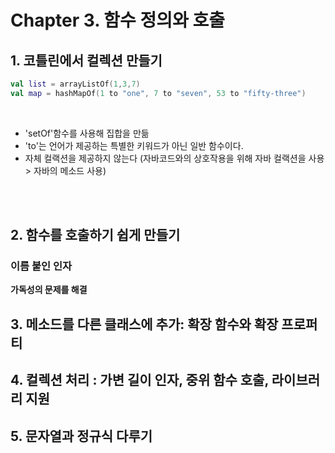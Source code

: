 # Chapter 3. 함수 정의와 호출<br>

## 1. 코틀린에서 컬렉션 만들기<br>

```kotlin
val list = arrayListOf(1,3,7)
val map = hashMapOf(1 to "one", 7 to "seven", 53 to "fifty-three")
```

<br>

- 'setOf'함수를 사용해 집합을 만듦
- 'to'는 언어가 제공하는 특별한 키워드가 아닌 일반 함수이다.
- 자체 컬랙션을 제공하지 않는다 (자바코드와의 상호작용을 위해 자바 컬랙션을 사용 > 자바의 메소드 사용)

<br>
<br>

## 2. 함수를 호출하기 쉽게 만들기

### 이름 붙인 인자

**가독성의 문제를 해결**


## 3. 메소드를 다른 클래스에 추가: 확장 함수와 확장 프로퍼티
## 4. 컬렉션 처리 : 가변 길이 인자, 중위 함수 호출, 라이브러리 지원
## 5. 문자열과 정규식 다루기
